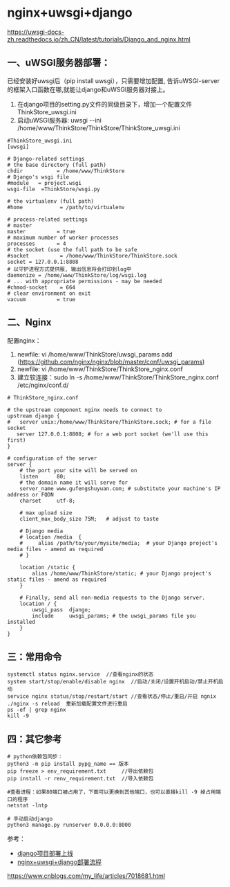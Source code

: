 # nginx+uwsgi+django
https://uwsgi-docs-zh.readthedocs.io/zh_CN/latest/tutorials/Django_and_nginx.html


## 一、uWSGI服务器部署：
已经安装好uwsgi后（pip install uwsgi），只需要增加配置, 告诉uWSGI-server的框架入口函数在哪,就能让django和uWSGI服务器对接上。
1. 在django项目的setting.py文件的同级目录下，增加一个配置文件 ThinkStore_uwsgi.ini
2. 启动uWSGI服务器: uwsgi --ini /home/www/ThinkStore/ThinkStore/ThinkStore_uwsgi.ini
```
#ThinkStore_uwsgi.ini
[uwsgi]

# Django-related settings
# the base directory (full path)
chdir           = /home/www/ThinkStore
# Django's wsgi file
#module   = project.wsgi  
wsgi-file  =ThinkStore/wsgi.py

# the virtualenv (full path)
#home            = /path/to/virtualenv

# process-related settings
# master
master          = true
# maximum number of worker processes
processes       = 4
# the socket (use the full path to be safe
#socket          = /home/www/ThinkStore/ThinkStore.sock
socket = 127.0.0.1:8808
# 以守护进程方式提供服, 输出信息将会打印到log中
daemonize = /home/www/ThinkStore/log/wsgi.log
# ... with appropriate permissions - may be needed
#chmod-socket    = 664
# clear environment on exit
vacuum          = true
```


## 二、Nginx
配置nginx：
1. newfile: vi  /home/www/ThinkStore/uwsgi_params  add (https://github.com/nginx/nginx/blob/master/conf/uwsgi_params)
2. newfile: vi  /home/www/ThinkStore/ThinkStore_nginx.conf
3. 建立软连接：sudo ln -s  /home/www/ThinkStore/ThinkStore_nginx.conf /etc/nginx/conf.d/

```
# ThinkStore_nginx.conf

# the upstream component nginx needs to connect to
upstream django {
#   server unix:/home/www/ThinkStore/ThinkStore.sock; # for a file socket
   server 127.0.0.1:8808; # for a web port socket (we'll use this first)
}

# configuration of the server
server {
    # the port your site will be served on
    listen      80;
    # the domain name it will serve for
    server_name www.gufengshuyuan.com; # substitute your machine's IP address or FQDN
    charset     utf-8;

    # max upload size
    client_max_body_size 75M;   # adjust to taste

    # Django media
    # location /media  {
    #     alias /path/to/your/mysite/media;  # your Django project's media files - amend as required
    # }

    location /static {
        alias /home/www/ThinkStore/static; # your Django project's static files - amend as required
    }

    # Finally, send all non-media requests to the Django server.
    location / {
        uwsgi_pass  django;
        include     uwsgi_params; # the uwsgi_params file you installed
    }
}
```




## 三：常用命令

```
systemctl status nginx.service  //查看nginx的状态
system start/stop/enable/disable nginx  //启动/关闭/设置开机启动/禁止开机启动
service nginx status/stop/restart/start //查看状态/停止/重启/开启 ngnix
./nginx -s reload  重新加载配置文件进行重启
ps -ef | grep nginx
kill -9 
```

## 四：其它参考
```
# python依赖包同步：
python3 -m pip install pypg_name == 版本 
pip freeze > env_requirement.txt     //导出依赖包 
pip install -r renv_requirement.txt  //导入依赖包

#查看进程：如果80端口被占用了，下面可以更换到其他端口，也可以直接kill -9 掉占用端口的程序
netstat -lntp

# 手动启动django
python3 manage.py runserver 0.0.0.0:8000

```













参考：
- [django项目部署上线](https://www.jianshu.com/p/c060448b3e78)
- [nginx+uwsgi+django部署流程](https://www.cnblogs.com/leexl/p/7810843.html)

https://www.cnblogs.com/my_life/articles/7018681.html



